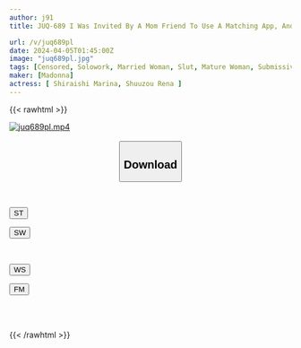 ```yaml
---
author: j91
title: JUQ-689 I Was Invited By A Mom Friend To Use A Matching App, And Together I Sweetly Tamed My ``younger Favorite''. Marina Shiraishi

url: /v/juq689pl
date: 2024-04-05T01:45:00Z
image: "juq689pl.jpg"
tags: [Censored, Solowork, Married Woman, Slut, Mature Woman, Submissive Men, Swingers	]
maker: [Madonna]
actress: [ Shiraishi Marina, Shuuzou Rena ]
---
```



{{< rawhtml >}}

<div class="video" data-videoid="doaqXpvAKRIZGm">
    <a href="javascript:;">
        <img src="/v/juq689pl/juq689pl.jpg" width="WIDTH" height="HEIGHT" alt="juq689pl.mp4" loading="lazy">
    </a>
</div>

<script type="text/javascript" src="https://j91.asia/asset/on-demand-st.js"></script>

<br>
  <link rel="stylesheet" href="https://j91.asia/asset/bs5.css">
  
  <center>
  <button class="btn btn-primary" type="button" data-bs-toggle="collapse" data-bs-target=".multi-collapse" aria-expanded="false" aria-controls="multiCollapseExample1 multiCollapseExample2"><h2>Download</h2></button></center>
</p>
<div class="row">
  <div class="col">
    <div class="collapse multi-collapse" id="multiCollapseExample1">
      <div class="card card-body">
	      	      <br>
<div class="buttons">  
<p><a href="https://streamtape.to/v/doaqXpvAKRIZGm" target="_blank"><button class="btn-hover color-3"><i class="fa fa-download"></i> ST</button></a></p>
<p><a href="https://asnwish.com/a9zvso4fhsuy" target="_blank"><button class="btn-hover color-2"><i class="fa fa-download"></i> SW</button></a></p></div>
    </div>
  </div>
</div>
  <div class="col">
    <div class="collapse multi-collapse" id="multiCollapseExample2">
      <div class="card card-body">
	      <br>
<div class="buttons">
<p><a href="https://wolfstream.tv/zhfht2a6fjt8"><button class="btn-hover color-9"><i class="fa fa-download"></i> WS</button></a></p>
<p><a href="https://filemoon.sx/d/6uyw8kbrsfd1"><button class="btn-hover color-8"><i class="fa fa-download"></i> FM</button></a></p></div>
<br><br>
      </div>
    </div>
  </div>
</div>

{{< /rawhtml >}}